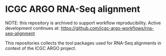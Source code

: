 # ICGC ARGO RNA-Seq alignment

NOTE: this repository is archived to support workflow reproducibility. Active development
continues at: https://github.com/icgc-argo-workflows/rna-seq-alignment

This repositories collects the tool packages used for RNA-Seq alignments in context of the ICGC ARGO project.
